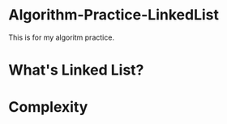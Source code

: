 Algorithm-Practice-LinkedList
=============================

This is for my algoritm practice.

# What's Linked List?

# Complexity

